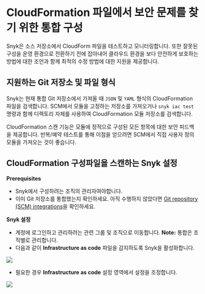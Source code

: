 # CloudFormation 파일에서 보안 문제를 찾기 위한 통합 구성

Snyk은 소스 저장소에서 CloudForm 파일을 테스트하고 모니터링합니다. 또한 잘못된 구성을 운영 환경으로 전환하기 전에 잡아내어 클라우드 환경을 보다 안전하게 보호하는 방법에 대한 조언과 함께 최적의 수정 방법에 대한 지원을 제공합니다.

## 지원하는 Git 저장소 및 파일 형식

Snyk는 현재 통합 Git 저장소에서 가져올 때 `JSON` 및 `YAML` 형식의 CloudFormation 파일을 검색합니다. SCM에서 모듈을 고정하는 저장소를 가져오거나 `snyk iac test` 명령과 함께 디렉토리 자체를 사용하여 CloudFormation 모듈 저장소를 검색합니다.

CloudFormation 스캔 기능은 모듈에 정적으로 구성된 모든 항목에 대한 보안 피드백을 제공합니다. 반복/예약 테스트를 통해 이점을 얻으려면 SCM에서 직접 사용자 정의 모듈을 가져오는 것이 좋습니다.

## CloudFormation 구성파일을 스캔하는 Snyk 설정

**Prerequisites**

* Snyk에서 구성하려는 조직의 관리자여야합니다.
* 이미 Git 저장소를 통합했는지 확인하세요. 아직 수행하지 않았다면 [Git repository (SCM) integrations](https://support.snyk.io/hc/en-us/sections/360001138098-Git-repository-SCM-integrations)을 확인하세요.

**Snyk 설정**

* 계정에 로그인하고 관리하려는 관련 그룹 및 조직으로 이동합니다. **Note:** 통합은 조직별로 관리합니다.
* 다음과 같이 **Infrastructure as code** 파일을 감지하도록 Snyk을 활성화합니다.

![](../../../.gitbook/assets/enable\_snyk\_to\_detect\_kubernetes\_configuration\_files.gif)

* 필요한 경우 **Infrastructure as code** 설정 영역에서 설정을 조정합니다.

![](../../../.gitbook/assets/screen\_shot\_2021-06-22\_at\_11.44.07.png)
